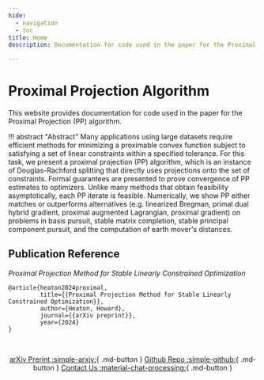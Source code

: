```yaml
---
hide:
  - navigation
  - toc
title: Home
description: Documentation for code used in the paper for the Proximal Projection (PP) algorithm.

---
```


# Proximal Projection Algorithm

This website provides documentation for code used in the paper for the Proximal Projection (PP) algorithm.

!!! abstract "Abstract"
  Many applications using large datasets require efficient methods for minimizing a proximable convex function subject to satisfying a set of linear constraints within a specified tolerance. For this task, we present a proximal projection (PP) algorithm, which is an instance of Douglas-Rachford splitting that directly uses projections onto the set of constraints. Formal guarantees are presented to prove convergence of PP estimates to optimizers. Unlike many methods that obtain feasibility asymptotically, each PP iterate is feasible. Numerically, we show PP either matches or outperforms alternatives (e.g. linearized Bregman, primal dual hybrid gradient, proximal augmented Lagrangian, proximal gradient) on problems in basis pursuit, stable matrix completion, stable principal component pursuit, and the computation of earth mover's distances.

## Publication Reference

_Proximal Projection Method for Stable Linearly Constrained Optimization_
    
    @article{heaton2024proximal,
             title={{Proximal Projection Method for Stable Linearly Constrained Optimization}},
             author={Heaton, Howard},
             journal={{arXiv preprint}},
             year={2024}
    }

<br>

<center>
  
  [arXiv Prerint :simple-arxiv:](https://arxiv.org/abs/2407.16998){ .md-button  }
  [Github Repo :simple-github:](https://github.com/TypalAcademy/proximal-projection-algorithm){ .md-button  }
  [Contact Us :material-chat-processing:](https://form.jotform.com/TypalAcademy/contact-form){ .md-button }
   
</center>

<br>
